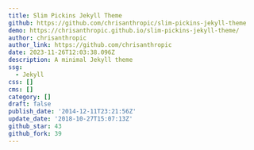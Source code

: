 ```yaml
---
title: Slim Pickins Jekyll Theme
github: https://github.com/chrisanthropic/slim-pickins-jekyll-theme
demo: https://chrisanthropic.github.io/slim-pickins-jekyll-theme/
author: chrisanthropic
author_link: https://github.com/chrisanthropic
date: 2023-11-26T12:03:38.096Z
description: A minimal Jekyll theme
ssg:
  - Jekyll
css: []
cms: []
category: []
draft: false
publish_date: '2014-12-11T23:21:56Z'
update_date: '2018-10-27T15:07:13Z'
github_star: 43
github_fork: 39
---
```


